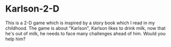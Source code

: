 # Karlson-2-D
This is a 2-D game which is inspired by a story book which I read in my childhood. The game is about "Karlson", Karlson likes to drink milk, now that he's out of milk, he needs to face many challenges ahead of him. Would you help him?
